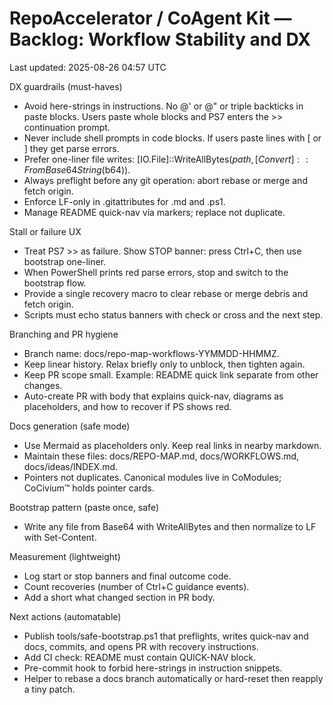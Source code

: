 # RepoAccelerator / CoAgent Kit — Backlog: Workflow Stability and DX

Last updated: 2025-08-26 04:57 UTC

DX guardrails (must-haves)
- Avoid here-strings in instructions. No @' or @" or triple backticks in paste blocks. Users paste whole blocks and PS7 enters the >> continuation prompt.
- Never include shell prompts in code blocks. If users paste lines with [ or ] they get parse errors.
- Prefer one-liner file writes: [IO.File]::WriteAllBytes($path,[Convert]::FromBase64String($b64)).
- Always preflight before any git operation: abort rebase or merge and fetch origin.
- Enforce LF-only in .gitattributes for .md and .ps1.
- Manage README quick-nav via <!-- QUICK-NAV:BEGIN ... END --> markers; replace not duplicate.

Stall or failure UX
- Treat PS7 >> as failure. Show STOP banner: press Ctrl+C, then use bootstrap one-liner.
- When PowerShell prints red parse errors, stop and switch to the bootstrap flow.
- Provide a single recovery macro to clear rebase or merge debris and fetch origin.
- Scripts must echo status banners with check or cross and the next step.

Branching and PR hygiene
- Branch name: docs/repo-map-workflows-YYMMDD-HHMMZ.
- Keep linear history. Relax briefly only to unblock, then tighten again.
- Keep PR scope small. Example: README quick link separate from other changes.
- Auto-create PR with body that explains quick-nav, diagrams as placeholders, and how to recover if PS shows red.

Docs generation (safe mode)
- Use Mermaid as placeholders only. Keep real links in nearby markdown.
- Maintain these files: docs/REPO-MAP.md, docs/WORKFLOWS.md, docs/ideas/INDEX.md.
- Pointers not duplicates. Canonical modules live in CoModules; CoCivium™ holds pointer cards.

Bootstrap pattern (paste once, safe)
- Write any file from Base64 with WriteAllBytes and then normalize to LF with Set-Content.

Measurement (lightweight)
- Log start or stop banners and final outcome code.
- Count recoveries (number of Ctrl+C guidance events).
- Add a short what changed section in PR body.

Next actions (automatable)
- Publish tools/safe-bootstrap.ps1 that preflights, writes quick-nav and docs, commits, and opens PR with recovery instructions.
- Add CI check: README must contain QUICK-NAV block.
- Pre-commit hook to forbid here-strings in instruction snippets.
- Helper to rebase a docs branch automatically or hard-reset then reapply a tiny patch.

